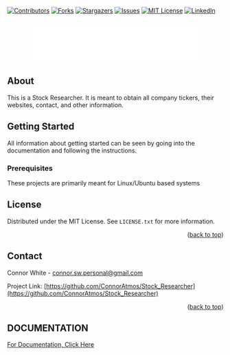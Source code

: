 <!-- Improved compatibility of back to top link: See: https://github.com/othneildrew/Best-README-Template/pull/73 -->
<a name="readme-top"></a>
<!--
*** Thanks for checking out the Best-README-Template. If you have a suggestion
*** that would make this better, please fork the repo and create a pull request
*** or simply open an issue with the tag "enhancement".
*** Don't forget to give the project a star!
*** Thanks again! Now go create something AMAZING! :D
-->



<!-- PROJECT SHIELDS -->
<!--
*** I'm using markdown "reference style" links for readability.
*** Reference links are enclosed in brackets [ ] instead of parentheses ( ).
*** See the bottom of this document for the declaration of the reference variables
*** for contributors-url, forks-url, etc. This is an optional, concise syntax you may use.
*** https://www.markdownguide.org/basic-syntax/#reference-style-links
-->
[![Contributors][contributors-shield]][contributors-url]
[![Forks][forks-shield]][forks-url]
[![Stargazers][stars-shield]][stars-url]
[![Issues][issues-shield]][issues-url]
[![MIT License][license-shield]][license-url]
[![LinkedIn][linkedin-shield]][linkedin-url]



<!-- PROJECT LOGO -->
<br />
<div align="center">
  <a href="https://github.com/othneildrew/Best-README-Template">
    <img src="/storage/logo.png" alt="Logo" height="80">
  </a>
</div>

<!-- ABOUT -->
## About


This is a Stock Researcher. It is meant to obtain all company tickers, their websites, contact, and other information.


<!-- GETTING STARTED -->
## Getting Started

All information about getting started can be seen by going into the documentation and following the instructions.

### Prerequisites

These projects are primarily meant for Linux/Ubuntu based systems



<!-- LICENSE -->
## License

Distributed under the MIT License. See `LICENSE.txt` for more information.

<p align="right">(<a href="#readme-top">back to top</a>)</p>



<!-- CONTACT -->
## Contact

Connor White - connor.sw.personal@gmail.com

Project Link: [https://github.com/ConnorAtmos/Stock_Researcher](https://github.com/ConnorAtmos/Stock_Researcher)

<p align="right">(<a href="#readme-top">back to top</a>)</p>


<!-- MARKDOWN LINKS & IMAGES -->
<!-- https://www.markdownguide.org/basic-syntax/#reference-style-links -->
[contributors-shield]: https://img.shields.io/github/contributors/ConnorAtmos/Stock_Researcher.svg?style=for-the-badge
[contributors-url]: https://github.com/ConnorAtmos/Stock_Researcher/graphs/contributors
[forks-shield]: https://img.shields.io/github/forks/ConnorAtmos/Stock_Researcher.svg?style=for-the-badge
[forks-url]: https://github.com/ConnorAtmos/Stock_Researcher/network/members
[stars-shield]: https://img.shields.io/github/stars/ConnorAtmos/Stock_Researcher.svg?style=for-the-badge
[stars-url]: https://github.com/ConnorAtmos/Stock_Researcher/stargazers
[issues-shield]: https://img.shields.io/github/issues/ConnorAtmos/Stock_Researcher.svg?style=for-the-badge
[issues-url]: https://github.com/ConnorAtmos/Stock_Researcher/issues
[license-shield]: https://img.shields.io/github/license/ConnorAtmos/Stock_Researcher.svg?style=for-the-badge
[license-url]: https://github.com/ConnorAtmos/Stock_Researcher/blob/master/LICENSE.txt
[linkedin-shield]: https://img.shields.io/badge/-LinkedIn-black.svg?style=for-the-badge&logo=linkedin&colorB=555
[linkedin-url]: https://www.linkedin.com/in/connor-white-38a5501a0/


## DOCUMENTATION

[For Documentation, Click Here](docs/DOCS.md)


